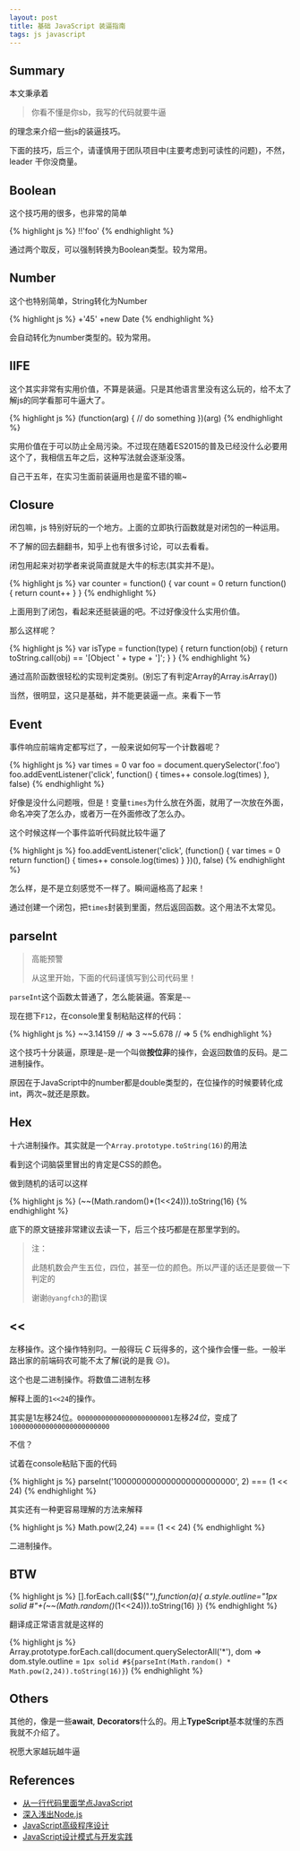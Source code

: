 ```yaml
---
layout: post
title: 基础 JavaScript 装逼指南
tags: js javascript
---
```


## Summary

本文秉承着

> 你看不懂是你sb，我写的代码就要牛逼

的理念来介绍一些js的装逼技巧。

下面的技巧，后三个，请谨慎用于团队项目中(主要考虑到可读性的问题)，不然，leader 干你没商量。

## Boolean

这个技巧用的很多，也非常的简单

{% highlight js %}
!!'foo'
{% endhighlight %}

通过两个取反，可以强制转换为Boolean类型。较为常用。

## Number

这个也特别简单，String转化为Number

{% highlight js %}
+'45'
+new Date
{% endhighlight %}

会自动转化为number类型的。较为常用。

## IIFE

这个其实非常有实用价值，不算是装逼。只是其他语言里没有这么玩的，给不太了解js的同学看那可牛逼大了。

{% highlight js %}
(function(arg) {
    // do something
})(arg)
{% endhighlight %}

实用价值在于可以防止全局污染。不过现在随着ES2015的普及已经没什么必要用这个了，我相信五年之后，这种写法就会逐渐没落。

自己干五年，在实习生面前装逼用也是蛮不错的嘛~

## Closure

闭包嘛，js 特别好玩的一个地方。上面的立即执行函数就是对闭包的一种运用。

不了解的回去翻翻书，知乎上也有很多讨论，可以去看看。

闭包用起来对初学者来说简直就是大牛的标志(其实并不是)。

{% highlight js %}
var counter = function() {
    var count = 0
    return function() {
        return count++
    }
}
{% endhighlight %}

上面用到了闭包，看起来还挺装逼的吧。不过好像没什么实用价值。

那么这样呢？

{% highlight js %}
var isType = function(type) {
    return function(obj) {
        return toString.call(obj) == '[Object ' + type + ']';
    }
}
{% endhighlight %}

通过高阶函数很轻松的实现判定类别。(别忘了有判定Array的Array.isArray())

当然，很明显，这只是基础，并不能更装逼一点。来看下一节

## Event

事件响应前端肯定都写烂了，一般来说如何写一个计数器呢？

{% highlight js %}
var times = 0
var foo = document.querySelector('.foo')
foo.addEventListener('click', function() {
    times++
    console.log(times)
}, false)
{% endhighlight %}

好像是没什么问题哦，但是！变量`times`为什么放在外面，就用了一次放在外面，命名冲突了怎么办，或者万一在外面修改了怎么办。

这个时候这样一个事件监听代码就比较牛逼了

{% highlight js %}
foo.addEventListener('click', (function() {
    var times = 0
    return function() {
        times++
        console.log(times)
    }
})(), false)
{% endhighlight %}

怎么样，是不是立刻感觉不一样了。瞬间逼格高了起来！

通过创建一个闭包，把`times`封装到里面，然后返回函数。这个用法不太常见。

## parseInt

> 高能预警
> 
> 从这里开始，下面的代码谨慎写到公司代码里！


`parseInt`这个函数太普通了，怎么能装逼。答案是`~~`

现在摁下`F12`，在console里复制粘贴这样的代码：

{% highlight js %}
~~3.14159
// => 3
~~5.678
// => 5
{% endhighlight %}

这个技巧十分装逼，原理是`~`是一个叫做**按位非**的操作，会返回数值的反码。是二进制操作。

原因在于JavaScript中的number都是double类型的，在位操作的时候要转化成int，两次~就还是原数。

## Hex

十六进制操作。其实就是一个`Array.prototype.toString(16)`的用法

看到这个词脑袋里冒出的肯定是CSS的颜色。

做到随机的话可以这样

{% highlight js %}
(~~(Math.random()*(1<<24))).toString(16)
{% endhighlight %}

底下的原文链接非常建议去读一下，后三个技巧都是在那里学到的。

> 注：
> 
> 此随机数会产生五位，四位，甚至一位的颜色。所以严谨的话还是要做一下判定的
>
> 谢谢`@yangfch3`的勘误

## <<

左移操作。这个操作特别叼。一般得玩 *C* 玩得多的，这个操作会懂一些。一般半路出家的前端码农可能不太了解(说的是我 &#9785;)。

这个也是二进制操作。将数值二进制左移

解释上面的`1<<24`的操作。

其实是1左移24位。`000000000000000000000001`左移*24位*，变成了`1000000000000000000000000`

不信？

试着在console粘贴下面的代码

{% highlight js %}
parseInt('1000000000000000000000000', 2) === (1 << 24)
{% endhighlight %}

其实还有一种更容易理解的方法来解释

{% highlight js %}
Math.pow(2,24) === (1 << 24)
{% endhighlight %}

二进制操作。

## BTW

{% highlight js %}
[].forEach.call($$("*"),function(a){
    a.style.outline="1px solid #"+(~~(Math.random()*(1<<24))).toString(16)
})
{% endhighlight %}

翻译成正常语言就是这样的

{% highlight js %}
Array.prototype.forEach.call(document.querySelectorAll('*'), dom => dom.style.outline = `1px solid #${parseInt(Math.random() * Math.pow(2,24)).toString(16)}`)
{% endhighlight %}

## Others

其他的，像是一些**await**, **Decorators**什么的。用上**TypeScript**基本就懂的东西我就不介绍了。

祝愿大家越玩越牛逼

## References

* [从一行代码里面学点JavaScript](https://www.sdk.cn/news/3025)
* [深入浅出Node.js](https://www.amazon.cn/%E6%B7%B1%E5%85%A5%E6%B5%85%E5%87%BANode-js-%E6%9C%B4%E7%81%B5/dp/B00GOM5IL4/ref=sr_1_1?s=books&ie=UTF8&qid=1461059069&sr=1-1&keywords=%E6%B7%B1%E5%85%A5%E6%B5%85%E5%87%BA+node.js)
* [JavaScript高级程序设计](https://www.amazon.cn/JavaScript%E9%AB%98%E7%BA%A7%E7%A8%8B%E5%BA%8F%E8%AE%BE%E8%AE%A1-%E6%B3%BD%E5%8D%A1%E6%96%AF/dp/B007OQQVMY/ref=sr_1_1?s=books&ie=UTF8&qid=1461058289&sr=1-1&keywords=javascript+%E9%AB%98%E7%BA%A7%E7%A8%8B%E5%BA%8F%E8%AE%BE%E8%AE%A1)
* [JavaScript设计模式与开发实践](https://www.amazon.cn/JavaScript%E8%AE%BE%E8%AE%A1%E6%A8%A1%E5%BC%8F%E4%B8%8E%E5%BC%80%E5%8F%91%E5%AE%9E%E8%B7%B5-%E6%9B%BE%E6%8E%A2/dp/B00XJ2AU3S/ref=sr_1_1?s=books&ie=UTF8&qid=1461059025&sr=1-1&keywords=javascript+%E8%AE%BE%E8%AE%A1%E6%A8%A1%E5%BC%8F%E4%B8%8E%E5%BC%80%E5%8F%91%E5%AE%9E%E8%B7%B5)